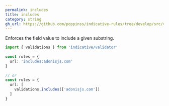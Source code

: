 ```yaml
---
permalink: includes
title: includes
category: string
gh_url: https://github.com/poppinss/indicative-rules/tree/develop/src/validations/string/includes.ts
---
```


Enforces the field value to include a given substring.
 
```ts
import { validations } from 'indicative/validator'
 
const rules = {
  url: 'includes:adonisjs.com'
}
 
// or
const rules = {
  url: [
    validations.includes(['adonisjs.com'])
  ]
}
```
